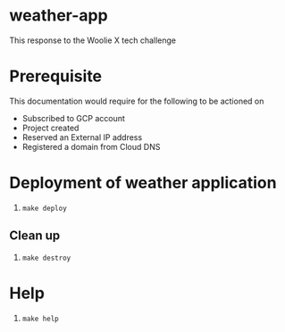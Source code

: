 # weather-app
This response to the Woolie X tech challenge

# Prerequisite

This documentation would require for the following to be actioned on 
* Subscribed to GCP account
* Project created
* Reserved an External IP address
* Registered a domain from Cloud DNS

# Deployment of weather application

1. `make deploy`

## Clean up

1. `make destroy`

# Help

1. `make help`
